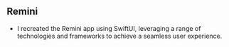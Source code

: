 ## Remini

- I recreated the Remini app using SwiftUI, leveraging a range of technologies and frameworks to achieve a seamless user experience.

